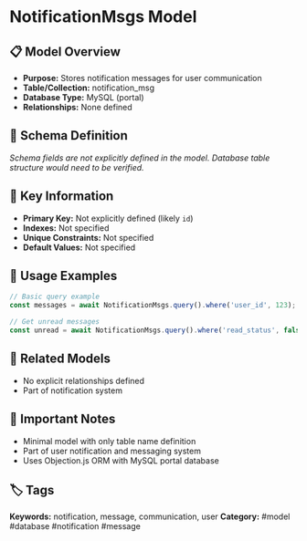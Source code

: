 # NotificationMsgs Model

## 📋 Model Overview
- **Purpose:** Stores notification messages for user communication
- **Table/Collection:** notification_msg
- **Database Type:** MySQL (portal)
- **Relationships:** None defined

## 🔧 Schema Definition
*Schema fields are not explicitly defined in the model. Database table structure would need to be verified.*

## 🔑 Key Information
- **Primary Key:** Not explicitly defined (likely `id`)
- **Indexes:** Not specified
- **Unique Constraints:** Not specified
- **Default Values:** Not specified

## 📝 Usage Examples
```javascript
// Basic query example
const messages = await NotificationMsgs.query().where('user_id', 123);

// Get unread messages
const unread = await NotificationMsgs.query().where('read_status', false);
```

## 🔗 Related Models
- No explicit relationships defined
- Part of notification system

## 📌 Important Notes
- Minimal model with only table name definition
- Part of user notification and messaging system
- Uses Objection.js ORM with MySQL portal database

## 🏷️ Tags
**Keywords:** notification, message, communication, user
**Category:** #model #database #notification #message